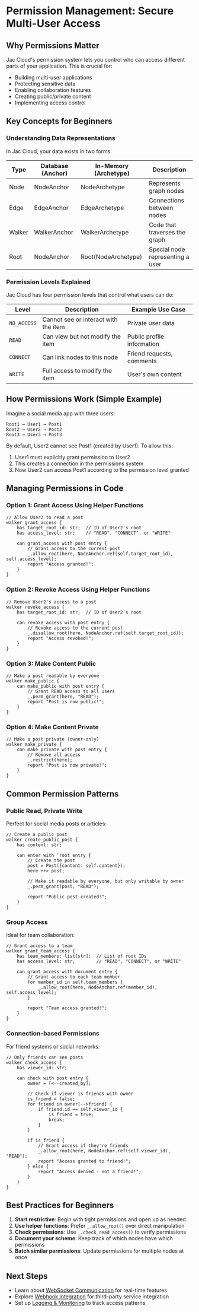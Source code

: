 # Permission Management: Secure Multi-User Access

## Why Permissions Matter

Jac Cloud's permission system lets you control who can access different parts of your application. This is crucial for:

- Building multi-user applications
- Protecting sensitive data
- Enabling collaboration features
- Creating public/private content
- Implementing access control

## Key Concepts for Beginners

### Understanding Data Representations

In Jac Cloud, your data exists in two forms:

| Type | Database (Anchor) | In-Memory (Archetype) | Description |
|------|-------------------|----------------------|-------------|
| Node | NodeAnchor | NodeArchetype | Represents graph nodes |
| Edge | EdgeAnchor | EdgeArchetype | Connections between nodes |
| Walker | WalkerAnchor | WalkerArchetype | Code that traverses the graph |
| Root | NodeAnchor | Root(NodeArchetype) | Special node representing a user |

### Permission Levels Explained

Jac Cloud has four permission levels that control what users can do:

| Level | Description | Example Use Case |
|-------|-------------|-----------------|
| `NO_ACCESS` | Cannot see or interact with the item | Private user data |
| `READ` | Can view but not modify the item | Public profile information |
| `CONNECT` | Can link nodes to this node | Friend requests, comments |
| `WRITE` | Full access to modify the item | User's own content |

## How Permissions Work (Simple Example)

Imagine a social media app with three users:

```
Root1 → User1 → Post1
Root2 → User2 → Post2
Root3 → User3 → Post3
```

By default, User2 cannot see Post1 (created by User1). To allow this:

1. User1 must explicitly grant permission to User2
2. This creates a connection in the permissions system
3. Now User2 can access Post1 according to the permission level granted

## Managing Permissions in Code

### Option 1: Grant Access Using Helper Functions

```jac
// Allow User2 to read a post
walker grant_access {
    has target_root_id: str;  // ID of User2's root
    has access_level: str;    // "READ", "CONNECT", or "WRITE"

    can grant_access with post entry {
        // Grant access to the current post
        _.allow_root(here, NodeAnchor.ref(self.target_root_id), self.access_level);
        report "Access granted!";
    }
}
```

### Option 2: Revoke Access Using Helper Functions

```jac
// Remove User2's access to a post
walker revoke_access {
    has target_root_id: str;  // ID of User2's root

    can revoke_access with post entry {
        // Revoke access to the current post
        _.disallow_root(here, NodeAnchor.ref(self.target_root_id));
        report "Access revoked!";
    }
}
```

### Option 3: Make Content Public

```jac
// Make a post readable by everyone
walker make_public {
    can make_public with post entry {
        // Grant READ access to all users
        _.perm_grant(here, "READ");
        report "Post is now public!";
    }
}
```

### Option 4: Make Content Private

```jac
// Make a post private (owner-only)
walker make_private {
    can make_private with post entry {
        // Remove all access
        _.restrict(here);
        report "Post is now private!";
    }
}
```

## Common Permission Patterns

### Public Read, Private Write

Perfect for social media posts or articles:

```jac
// Create a public post
walker create_public_post {
    has content: str;

    can enter with `root entry {
        // Create the post
        post = Post({content: self.content});
        here ++> post;

        // Make it readable by everyone, but only writable by owner
        _.perm_grant(post, "READ");

        report "Public post created!";
    }
}
```

### Group Access

Ideal for team collaboration:

```jac
// Grant access to a team
walker grant_team_access {
    has team_members: list[str];  // List of root IDs
    has access_level: str;        // "READ", "CONNECT", or "WRITE"

    can grant_access with document entry {
        // Grant access to each team member
        for member_id in self.team_members {
            _.allow_root(here, NodeAnchor.ref(member_id), self.access_level);
        }

        report "Team access granted!";
    }
}
```

### Connection-based Permissions

For friend systems or social networks:

```jac
// Only friends can see posts
walker check_access {
    has viewer_id: str;

    can check with post entry {
        owner = [<--created_by];

        // Check if viewer is friends with owner
        is_friend = false;
        for friend in owner[-->friend] {
            if friend.id == self.viewer_id {
                is_friend = true;
                break;
            }
        }

        if is_friend {
            // Grant access if they're friends
            _.allow_root(here, NodeAnchor.ref(self.viewer_id), "READ");
            report "Access granted to friend!";
        } else {
            report "Access denied - not a friend!";
        }
    }
}
```

## Best Practices for Beginners

1. **Start restrictive**: Begin with tight permissions and open up as needed
2. **Use helper functions**: Prefer `_.allow_root()` over direct manipulation
3. **Check permissions**: Use `_.check_read_access()` to verify permissions
4. **Document your scheme**: Keep track of which nodes have which permissions
5. **Batch similar permissions**: Update permissions for multiple nodes at once

## Next Steps

- Learn about [WebSocket Communication](websocket.md) for real-time features
- Explore [Webhook Integration](webhook.md) for third-party service integration
- Set up [Logging & Monitoring](logging.md) to track access patterns